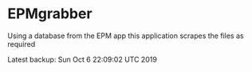 # EPMgrabber
Using a database from the EPM app this application scrapes the files as required


Latest backup: Sun Oct 6 22:09:02 UTC 2019
